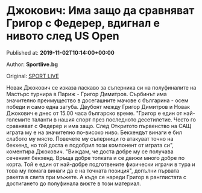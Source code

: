 
# Джокович: Има защо да сравняват Григор с Федерер, вдигнал е нивото след US Open

Published at: **2019-11-02T10:14:00+00:00**

Author: **Sportlive.bg**

Original: [SPORT LIVE](https://www.sportlive.bg/sport/tenis/dzhokovich-ima-zashto-da-sravnqvat-grigor-s-federer-vdignal-e-nivoto-sled-us-open--1391017.html)

Новак Джокович се изказа ласкаво за съперника си на полуфиналите на Мастърс турнира в Париж - Григор Димитров. Сърбинът има значително преимущество в досегашните мачове с българина - осем победи и само една загуба. Двубоят между Григор Димитров и Новак Джокович е днес от 15.00 часа българско време.
"Григор е един от най-големите таланти в нашия спорт през последното десетилетие. Често го сравняват с Федерер и има защо. След Откритото първенство на САЩ играта му е на значително по-високо ниво. Бекхендът винаги е бил слабото му място. Повечете му съперници го атакуват точно на бекхенд, но той доста е подобрил този компонент от играта си", коментира Джокович.
"Виждам, че доста добре му се получава сеченият бекхенд. Връща добре топката и се движи много добре по корта. Той е един от най-добре подготвените физически играчи в тура и това му помага винаги да е на точната позиция", допълни първата ракета в света при мъжете. А къде се нареди Григор в ранглистата с достигането до полуфинала вижте в този материал.
